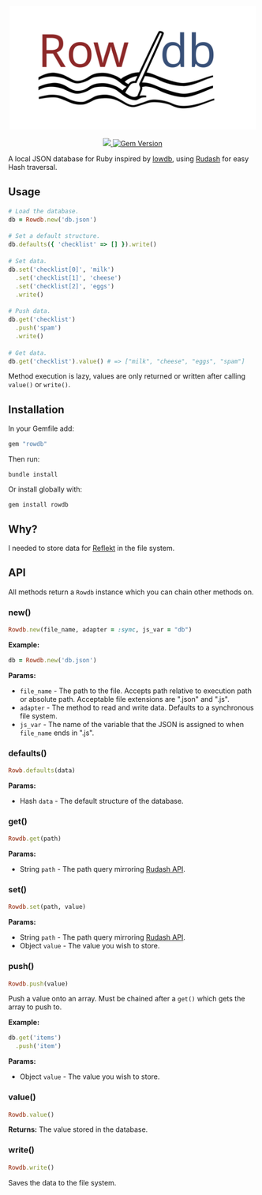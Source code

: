 <p align="center">

  <img src="./Assets/Logo.svg" raw=true width="500" style="margin-left: auto; margin-right: auto;"/>

</p>
<p align="center">

  <a href="https://www.mozilla.org/MPL/2.0/" alt="MPLv2 License">
    <img src="https://img.shields.io/badge/license-MPLv2-blue.svg" />
  </a>
  <a href="https://rubygems.org/gems/rowdb">
    <img src="https://badge.fury.io/rb/rowdb.svg" alt="Gem Version" />
  </a>

</p>

A local JSON database for Ruby inspired by [lowdb](https://github.com/typicode/lowdb), using [Rudash](https://github.com/Attrash-Islam/rudash) for easy Hash traversal.

## Usage

```ruby
# Load the database.
db = Rowdb.new('db.json')

# Set a default structure.
db.defaults({ 'checklist' => [] }).write()

# Set data.
db.set('checklist[0]', 'milk')
  .set('checklist[1]', 'cheese')
  .set('checklist[2]', 'eggs')
  .write()

# Push data.
db.get('checklist')
  .push('spam')
  .write()

# Get data.
db.get('checklist').value() # => ["milk", "cheese", "eggs", "spam"]
```

Method execution is lazy, values are only returned or written after calling `value()` or `write()`.

## Installation

In your Gemfile add:
```ruby
gem "rowdb"
```  

Then run:
```
bundle install
```

Or install globally with:
```
gem install rowdb
```

## Why?

I needed to store data for [Reflekt](https://github.com/maedi/reflekt) in the file system.

## API

All methods return a `Rowdb` instance which you can chain other methods on.

### new()

```ruby
Rowdb.new(file_name, adapter = :sync, js_var = "db")
```

**Example:**
```ruby
db = Rowdb.new('db.json')
```

**Params:**
* `file_name` - The path to the file. Accepts path relative to execution path or absolute path. Acceptable file extensions are ".json" and ".js".
* `adapter` - The method to read and write data. Defaults to a synchronous file system.
* `js_var` - The name of the variable that the JSON is assigned to when `file_name` ends in ".js".

### defaults()

```ruby
Rowb.defaults(data)
```

**Params:**
* Hash `data` - The default structure of the database.


### get()

```ruby
Rowdb.get(path)
```

**Params:**
* String `path` - The path query mirroring [Rudash API](https://rudash-website.now.sh/).

### set()

```ruby
Rowdb.set(path, value)
```

**Params:**
* String `path` - The path query mirroring [Rudash API](https://rudash-website.now.sh/).
* Object `value` - The value you wish to store.

### push()

```ruby
Rowdb.push(value)
```

Push a value onto an array. Must be chained after a `get()` which gets the array to push to.

**Example:**
```ruby
db.get('items')
  .push('item')
```

**Params:**
* Object `value` - The value you wish to store.

### value()

```ruby
Rowdb.value()
```

**Returns:** The value stored in the database.

### write()

```ruby
Rowdb.write()
```

Saves the data to the file system.
